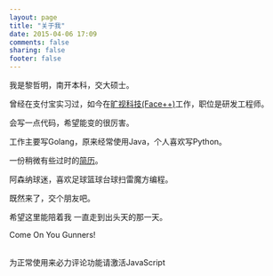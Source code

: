 ```yaml
---
layout: page
title: "关于我"
date: 2015-04-06 17:09
comments: false
sharing: false
footer: false
---
```


我是黎哲明，南开本科，交大硕士。

曾经在支付宝实习过，如今在[旷视科技(Face++)](https://megvii.com/)工作，职位是研发工程师。

会写一点代码，希望能变的很厉害。

工作主要写Golang，原来经常使用Java，个人喜欢写Python。

一份稍微有些过时的[简历](http://lizheming.top/resume/lizheming_ch.pdf)。

阿森纳球迷，喜欢足球篮球台球扫雷魔方编程。

既然来了，交个朋友吧。

希望这里能陪着我 一直走到出头天的那一天。

Come On You Gunners!

<br />

<!-- 来必力City版安装代码 -->
<div id="lv-container" data-id="city" data-uid="MTAyMC8zNDAzOC8xMDU3Ng==">
<script type="text/javascript">
   (function(d, s) {
		 var j, e = d.getElementsByTagName(s)[0];
		 if (typeof LivereTower === 'function') { return; }
		 j = d.createElement(s);
		 j.src = 'https://cdn-city.livere.com/js/embed.dist.js';
		 j.async = true;
		 e.parentNode.insertBefore(j, e);
	 })(document, 'script');
</script>
<noscript>为正常使用来必力评论功能请激活JavaScript</noscript>
</div>
<!-- City版安装代码已完成 -->